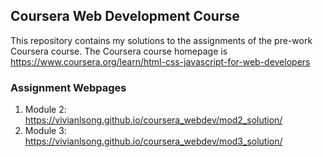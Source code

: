 ## Coursera Web Development Course

This repository contains my solutions to the assignments of the pre-work Coursera course. The Coursera course homepage is https://www.coursera.org/learn/html-css-javascript-for-web-developers

### Assignment Webpages

1. Module 2: https://vivianlsong.github.io/coursera_webdev/mod2_solution/
2. Module 3: https://vivianlsong.github.io/coursera_webdev/mod3_solution/

